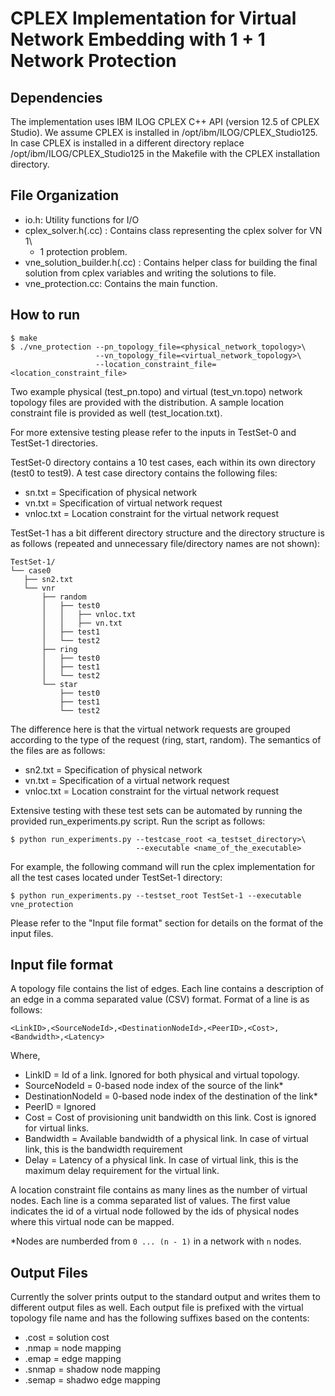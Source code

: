 # CPLEX Implementation for Virtual Network Embedding with 1 + 1 Network Protection

## Dependencies

The implementation uses IBM ILOG CPLEX C++ API (version 12.5 of CPLEX Studio).
We assume CPLEX is installed in /opt/ibm/ILOG/CPLEX_Studio125. In case CPLEX is
installed in a different directory replace /opt/ibm/ILOG/CPLEX_Studio125 in the
Makefile with the CPLEX installation directory.

## File Organization
  * io.h: Utility functions for I/O
  * cplex_solver.h(.cc) : Contains class representing the cplex solver for VN 1\
    + 1 protection problem.
  * vne_solution_builder.h(.cc) : Contains helper class for building the final
    solution from cplex variables and writing the solutions to file.
  * vne_protection.cc: Contains the main function.
## How to run
```
$ make
$ ./vne_protection --pn_topology_file=<physical_network_topology>\ 
                   --vn_topology_file=<virtual_network_topology>\
                   --location_constraint_file=<location_constraint_file>
```

Two example physical (test_pn.topo) and virtual (test_vn.topo) network topology
files are provided with the distribution. A sample location constraint file is
provided as well (test_location.txt).

For more extensive testing please refer to the inputs in TestSet-0 and TestSet-1 
directories. 

TestSet-0 directory contains a 10 test cases, each within its own 
directory (test0 to test9). A test case directory contains the following files:
  * sn.txt = Specification of physical network
  * vn.txt = Specification of virtual network request
  * vnloc.txt = Location constraint for the virtual network request

TestSet-1 has a bit different directory structure and the directory structure is
as follows (repeated and unnecessary file/directory names are not shown):
```
TestSet-1/
└── case0
   ├── sn2.txt
   └── vnr
       ├── random
       │   ├── test0
       │   │   ├── vnloc.txt
       │   │   ├── vn.txt
       │   ├── test1
       │   └── test2
       ├── ring
       │   ├── test0
       │   ├── test1
       │   └── test2
       └── star
           ├── test0
           ├── test1
           └── test2
```
The difference here is that the virtual network requests are grouped according 
to the type of the request (ring, start, random). The semantics of the files
are as follows:
  * sn2.txt = Specification of physical network
  * vn.txt = Specification of a virtual network request
  * vnloc.txt = Location constraint for the virtual network request

Extensive testing with these test sets can be automated by running the provided
run_experiments.py script. Run the script as follows:
```
$ python run_experiments.py --testcase_root <a_testset_directory>\
                            --executable <name_of_the_executable>
```
For example, the following command will run the cplex implementation for all the
test cases located under TestSet-1 directory:
```
$ python run_experiments.py --testset_root TestSet-1 --executable vne_protection
```
Please refer to the  "Input file format" section for details on the format of 
the input files.

## Input file format

A topology file contains the list of edges. Each line contains a description of
an edge in a comma separated value (CSV) format. Format of a line is as follows:
```
<LinkID>,<SourceNodeId>,<DestinationNodeId>,<PeerID>,<Cost>,<Bandwidth>,<Latency>
```
Where,
  * LinkID = Id of a link. Ignored for both physical and virtual topology.
  * SourceNodeId = 0-based node index of the source of the link*
  * DestinationNodeId = 0-based node index of the destination of the link*
  * PeerID = Ignored
  * Cost = Cost of provisioning unit bandwidth on this link. Cost is ignored for
           virtual links.
  * Bandwidth = Available bandwidth of a physical link. In case of virtual link,
                this is the bandwidth requirement
  * Delay = Latency of a physical link. In case of virtual link, this is the
            maximum delay requirement for the virtual link.

A location constraint file contains as many lines as the number of virtual
nodes. Each line is a comma separated list of values. The first value indicates
the id of a virtual node followed by the ids of physical nodes where this
virtual node can be mapped.

*Nodes are numberded from `0 ... (n - 1)` in a network with `n` nodes.

## Output Files

Currently the solver prints output to the standard output and writes them to
different output files as well. Each output file is prefixed with the
virtual topology file name and has the following suffixes based on the
contents:

* .cost = solution cost
* .nmap = node mapping
* .emap = edge mapping
* .snmap = shadow node mapping
* .semap = shadwo edge mapping
